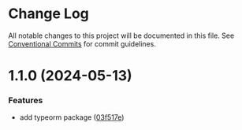 # Change Log

All notable changes to this project will be documented in this file.
See [Conventional Commits](https://conventionalcommits.org) for commit guidelines.

# 1.1.0 (2024-05-13)

### Features

- add typeorm package ([03f517e](https://github.com/RazumRu/nodejs-universal-boilerplate-libs/commit/03f517e51e003662cec1c21690efe9354b387aca))
